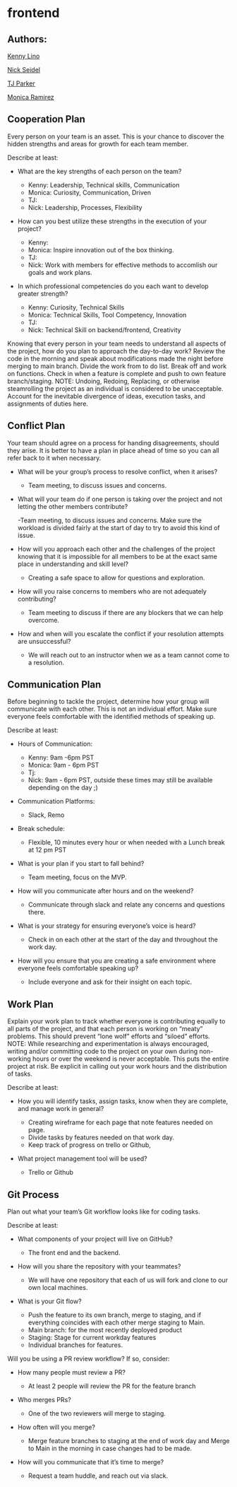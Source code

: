 # frontend

## Authors:
[Kenny Lino](https://github.com/kennywlino)

[Nick Seidel](https://github.com/enviouscodefellow)

[TJ Parker](https://github.com/orgs/Godzilla-at-table3/people/tj-parker)

[Monica Ramirez](https://github.com/mramirez92)


## Cooperation Plan

Every person on your team is an asset. This is your chance to discover the hidden strengths and areas for growth for each team member.

Describe at least:

- What are the key strengths of each person on the team?
  - Kenny: Leadership, Technical skills, Communication
  - Monica: Curiosity, Communication, Driven
  - TJ:
  - Nick: Leadership, Processes, Flexibility

- How can you best utilize these strengths in the execution of your project?
  - Kenny:
  - Monica: Inspire innovation out of the box thinking.
  - TJ:
  - Nick: Work with members for effective methods to accomlish our goals and work plans.

- In which professional competencies do you each want to develop greater strength?

  - Kenny: Curiosity, Technical Skills
  - Monica: Technical Skills, Tool Competency, Innovation
  - TJ:
  - Nick: Technical Skill on backend/frontend, Creativity

Knowing that every person in your team needs to understand all aspects of the project, how do you plan to approach the day-to-day work?
Review the code in the morning and speak about modifications made the night before merging to main branch.
Divide the work from to do list.
Break off and work on functions.
Check in when a feature is complete and push to own feature branch/staging.
NOTE: Undoing, Redoing, Replacing, or otherwise steamrolling the project as an individual is considered to be unacceptable. Account for the inevitable divergence of ideas, execution tasks, and assignments of duties here.

## Conflict Plan

Your team should agree on a process for handing disagreements, should they arise. It is better to have a plan in place ahead of time so you can all refer back to it when necessary.

- What will be your group’s process to resolve conflict, when it arises?

  - Team meeting, to discuss issues and concerns.

- What will your team do if one person is taking over the project and not letting the other members contribute?

  -Team meeting, to discuss issues and concerns. Make sure the workload is divided fairly at the start of day to try to avoid this kind of issue.

- How will you approach each other and the challenges of the project knowing that it is
impossible for all members to be at the exact same place in understanding and skill level?
  - Creating a safe space to allow for questions and exploration.

- How will you raise concerns to members who are not adequately contributing?
  - Team meeting to discuss if there are any blockers that we can help overcome.

- How and when will you escalate the conflict if your resolution attempts are unsuccessful?
  - We will reach out to an instructor when we as a team cannot come to a resolution.

## Communication Plan

Before beginning to tackle the project, determine how your group will communicate with each other. This is not an individual effort. Make sure everyone feels comfortable with the identified methods of speaking up.

Describe at least:

- Hours of Communication:

  - Kenny: 9am -6pm PST
  - Monica: 9am - 6pm PST
  - Tj:
  - Nick: 9am - 6pm PST, outside these times may still be available depending on the day ;)

- Communication Platforms:
  - Slack, Remo

- Break schedule:
  - Flexible, 10 minutes every hour or when needed with a Lunch break at 12 pm PST

- What is your plan if you start to fall behind?
  - Team meeting, focus on the MVP.

- How will you communicate after hours and on the weekend?

  - Communicate through slack and relate any concerns and questions there.

- What is your strategy for ensuring everyone’s voice is heard?

  - Check in on each other at the start of the day and throughout the work day.

- How will you ensure that you are creating a safe environment where everyone feels comfortable speaking up?

  - Include everyone and ask for their insight on each topic.

## Work Plan

Explain your work plan to track whether everyone is contributing equally to all parts of the project, and that each person is working on “meaty” problems. This should prevent “lone wolf” efforts and “siloed” efforts.
NOTE: While researching and experimentation is always encouraged, writing and/or committing code to the project on your own during non-working hours or over the weekend is never acceptable. This puts the entire project at risk. Be explicit in calling out your work hours and the distribution of tasks.

Describe at least:

- How you will identify tasks, assign tasks, know when they are complete, and manage work in general?

  - Creating wireframe for each page that note features needed on page.
  - Divide tasks by features needed on that work day.
  - Keep track of progress on trello or Github,

- What project management tool will be used?

  - Trello or Github

## Git Process

Plan out what your team’s Git workflow looks like for coding tasks.

Describe at least:

- What components of your project will live on GitHub?
  - The front end and the backend.

- How will you share the repository with your teammates?
  - We will have one repository that each of us will fork and clone to our own local machines.

- What is your Git flow?

  - Push the feature to its own branch, merge to staging, and if everything coincides with each other merge staging to Main.
  - Main branch: for the most recently deployed product
  - Staging: Stage for current workday features
  - Individual branches for features.

Will you be using a PR review workflow? If so, consider:

- How many people must review a PR?

  - At least 2 people will review the PR for the feature branch

- Who merges PRs?

  - One of the two reviewers will merge to staging.

- How often will you merge?

  - Merge feature branches to staging at the end of work day and Merge to Main in the morning in case changes had to be made.

- How will you communicate that it’s time to merge?

  - Request a team huddle, and reach out via slack.
